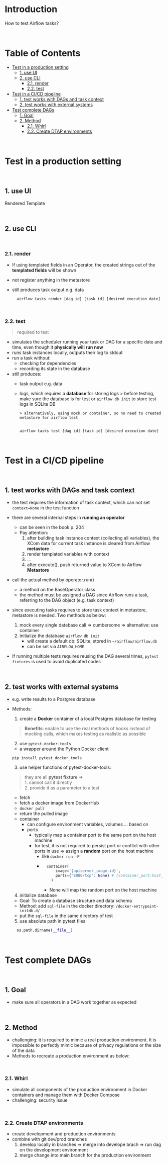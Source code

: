 <!-- omit in toc -->
# Introduction
How to test Airflow tasks?

<br />

<!-- omit in toc -->
# Table of Contents
- [Test in a production setting](#test-in-a-production-setting)
	- [1. use UI](#1-use-ui)
	- [2. use CLI](#2-use-cli)
		- [2.1. render](#21-render)
		- [2.2. test](#22-test)
- [Test in a CI/CD pipeline](#test-in-a-cicd-pipeline)
	- [1. test works with DAGs and task context](#1-test-works-with-dags-and-task-context)
	- [2. test works with external systems](#2-test-works-with-external-systems)
- [Test complete DAGs](#test-complete-dags)
	- [1. Goal](#1-goal)
	- [2. Method](#2-method)
		- [2.1. Whirl](#21-whirl)
		- [2.2. Create DTAP environments](#22-create-dtap-environments)

<br />

# Test in a production setting

<br />

## 1. use UI
Rendered Template

<br />

## 2. use CLI

<br />

### 2.1. render
* If using templated fields in an Operator, the created strings out of the **templated fields** will be shown
* not register anything in the metastore
* still produces task output e.g. data

        airflow tasks render [dag id] [task id] [desired execution date]

<br />

### 2.2. test 
> required to test
* simulates the scheduler running your task or DAG for a specific date and time, even though it **physically will run now**
* runs task instances locally, outputs their log to stdout
* run a task without:
  * checking for dependencies 
  * recording its state in the database
* still produces:
  * task output e.g. data
  * logs, which requires a **database** for storing logs
        > before testing, make sure the database is for test or `airflow db init` to store test logs in SQLite DB

        > alternatively, using mock or container, so no need to created metastore for airflow test


        airflow tasks test [dag id] [task id] [desired execution date]

<br />


# Test in a CI/CD pipeline

<br />

## 1. test works with DAGs and task context
* the test requires the information of task context, which can not set `context=None` in the test function
* there are several internal steps in **running an operator**
  * can be seen in the book p. 204
  * Pay attention:
    1. after building task instance context (collecting all variables), the XCom data for current task instance is cleared from Airflow **metastore**
    2. render templated variables with context
    3. ...
    4. after execute(), push returned value to XCom to Airflow **Metastore**

* call the actual method by operator.run()
  * a method on the BaseOperator class
  * the method must be assigned a DAG since Airflow runs a task, referring to the DAG object (e.g. task context)

* since executing tasks requires to store task context in metastore, metastore is needed. Two methods as below:
  1. mock every single database call => cumbersome => alternative: use container
  2. initialize the database `airflow db init`
      * will create a default db: SQLite, stored in `~/airflow/airflow.db`
      * can be set via `AIRFLOW_HOME`

* If running multiple tests requires reusing the DAG several times, `pytest fixtures` is used to avoid duplicated codes

<br />

## 2. test works with external systems
* e.g. write results to a Postgres database
* Methods:
  1. create a **Docker** container of a local Postgres database for testing
    > **Benefits**: enable to use the real methods of hooks instead of mocking calls, which makes testing as realistic as possible
  2. use `pytest-docker-tools`
    * a wrapper around the Python Docker client
    ```linux
    pip install pytest_docker_tools
    ```
    
  3. use helper functions of pytest-docker-tools:
    > they are all **pytest fixture**  => <br /> 1. cannot call it directly <br /> 2. provide it as a parameter to a test
    * fetch
    * fetch a docker image from DockerHub
    * `docker pull`
    * return the pulled image
    * container
      * can configure environment variables, volumes ... based on
      * ports
        * typically map a container port to the same port on the host machine
        * for test, it is not required to persist port or conflict with other ports in use => assign a **random** port on the host machine
          * like `docker run -P`
          * ```python
              container(
                  image='{apiserver_image.id}',
                  ports={'8080/tcp': None} # {container_port:host_port}
                )
            ```
            * None will map the random port on the host machine
  4. initialize database
    * Goal: To create a database structure and data schema 
    * Method: add `sql-file` in the docker directory: `/docker-entrypoint-initdb.d/`
    * put the `sql-file` in the same directory of test
      
  5. use absolute path in pytest files
    ```python
      os.path.dirname(__file__)
    ```

<br />

# Test complete DAGs

<br />

## 1. Goal
* make sure all operators in a DAG work together as expected

<br />

## 2. Method
* challenging: it is required to mimic a real production environment. It is impossible to perfectly mimic because of privacy regulations or the size of the data
* Methods to recreate a production environment as below:

<br />

### 2.1. Whirl
* simulate all components of the production environment in Docker containers and manage them with Docker Compose
* challenging: security issue 

<br />

### 2.2. Create DTAP environments
* create development and production environments
* combine with git dev/prod branches
  1. develop locally in branches => merge into develope brach => run dag on the development environment 
  2. merge change into main branch for the production environment